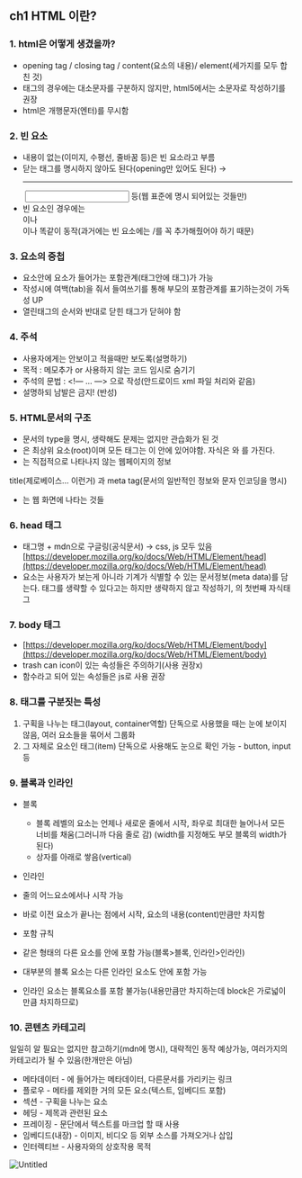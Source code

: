 ## ch1 HTML 이란?

### 1. html은 어떻게 생겼을까?

- opening tag / closing tag / content(요소의 내용)/ element(세가지를 모두 합친 것)
- 태그의 경우에는 대소문자를 구분하지 않지만, html5에서는 소문자로 작성하기를 권장
- html은 개행문자(엔터)를 무시함

### 2. 빈 요소

- 내용이 없는(이미지, 수평선, 줄바꿈 등)은 빈 요소라고 부름
- 닫는 태그를 명시하지 않아도 된다(opening만 있어도 된다) → <br> <hr> <image> <meta > <input > 등(웹 표준에 명시 되어있는 것들만)
- 빈 요소인 경우에는 <br> 이나 <br/> 이나 똑같이 동작(과거에는 빈 요소에는 /를 꼭 추가해줬어야 하기 때문)

### 3. 요소의 중첩

- 요소안에 요소가 들어가는 포함관계(태그안에 태그)가 가능
- 작성시에 여백(tab)을 줘서 들여쓰기를 통해 부모의 포함관계를 표기하는것이 가독성 UP
- 열린태그의 순서와 반대로 닫힌 태그가 닫혀야 함

### 4. 주석

- 사용자에게는 안보이고 적을때만 보도록(설명하기)
- 목적 : 메모추가 or 사용하지 않는 코드 임시로 숨기기
- 주석의 문법 : <!— ... —> 으로 작성(안드로이드 xml 파일 처리와 같음)
- 설명하되 남발은 금지! (반성)

### 5. HTML문서의 구조

- <!DOCTYPE html> 문서의 type을 명시, 생략해도 문제는 없지만 관습화가 된 것
- <html>은 최상위 요소(root)이며 모든 태그는 이 안에 있어야함. 자식은 <head>와 <body>를 가진다.
- <head>는 직접적으로 나타나지 않는 웹페이지의 정보
title(제로베이스... 이런거) 과 meta tag(문서의 일반적인 정보와 문자 인코딩을 명시)
- <body>는 웹 화면에 나타는 것들

### 6. head 태그

- 태그명 + mdn으로 구글링(공식문서) → css, js 모두 있음
[https://developer.mozilla.org/ko/docs/Web/HTML/Element/head](https://developer.mozilla.org/ko/docs/Web/HTML/Element/head)
- <head> 요소는 사용자가 보는게 아니라 기계가 식별할 수 있는 문서정보(meta data)를 담는다. 태그를 생략할 수 있다고는 하지만 생략하지 않고 작성하기, <html>의 첫번째 자식태그

### 7. body 태그

- [https://developer.mozilla.org/ko/docs/Web/HTML/Element/body](https://developer.mozilla.org/ko/docs/Web/HTML/Element/body)
- trash can icon이 있는 속성들은 주의하기(사용 권장x)
- 함수라고 되어 있는 속성들은 js로 사용 권장

### 8. 태그를 구분짓는 특성

1. 구획을 나누는 태그(layout, container역할)
단독으로 사용했을 때는 눈에 보이지 않음, 여러 요소들을 묶어서 그룹화
2. 그 자체로 요소인 태그(item)
단독으로 사용해도 눈으로 확인 가능 - button, input 등

### 9. 블록과 인라인

- 블록

    - 블록 레벨의 요소는 언제나 새로운 줄에서 시작, 좌우로 최대한 늘어나서 모든 너비를 채움(그러니까 다음 줄로 감) (width를 지정해도 부모 블록의 width가 된다)
    - 상자를 아래로 쌓음(vertical)

- 인라인
- 줄의 어느요소에서나 시작 가능
- 바로 이전 요소가 끝나는 점에서 시작, 요소의 내용(content)만큼만 차지함
- 포함 규칙
- 같은 형태의 다른 요소를 안에 포함 가능(블록>블록, 인라인>인라인)
- 대부분의 블록 요소는 다른 인라인 요소도 안에 포함 가능
- 인라인 요소는 블록요소를 포함 불가능(내용만큼만 차지하는데 block은 가로넓이 만큼 차지하므로)

### 10. 콘텐츠 카테고리

일일히 알 필요는 없지만 참고하기(mdn에 명시), 대략적인 동작 예상가능, 여러가지의 카테고리가 될 수 있음(한개만은 아님)

- 메타데이터 - <head>에 들어가는 메타데이터, 다른문서를 가리키는 링크
- 플로우 - 메타를 제외한 거의 모든 요소(텍스트, 임베디드 포함)
- 섹션 - 구획을 나누는 요소
- 헤딩 - 제목과 관련된 요소
- 프레이징 - 문단에서 텍스트를 마크업 할 때 사용
- 임베디드(내장) - 이미지, 비디오 등 외부 소스를 가져오거나 삽입
- 인터렉티브 - 사용자와의 상호작용 목적

![Untitled](https://s3-us-west-2.amazonaws.com/secure.notion-static.com/71f53e43-176c-4877-a19b-d05d97a28e85/Untitled.png)
